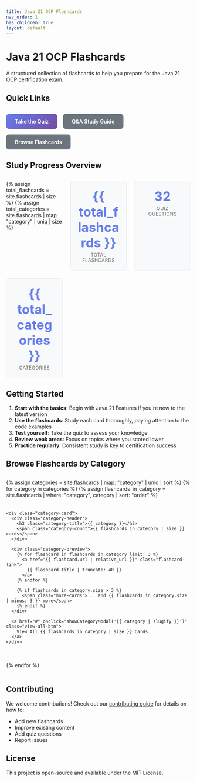 ```yaml
---
title: Java 21 OCP Flashcards
nav_order: 1
has_children: true
layout: default
---
```


# Java 21 OCP Flashcards

A structured collection of flashcards to help you prepare for the Java 21 OCP certification exam.

## Quick Links

<div class="quick-links">
  <a href="{{ '/quiz/' | relative_url }}" class="btn btn-primary">
    Take the Quiz
  </a>
  <a href="{{ '/complete-java21-qa.html' | relative_url }}" class="btn btn-secondary">
    Q&A Study Guide
  </a>
  <a href="#browse-flashcards" class="btn btn-secondary">
    Browse Flashcards
  </a>
</div>

## Study Progress Overview

<div class="stats-grid">
  {% assign total_flashcards = site.flashcards | size %}
  {% assign total_categories = site.flashcards | map: "category" | uniq | size %}
  
  <div class="stat-card">
    <div class="stat-number">{{ total_flashcards }}</div>
    <div class="stat-label">Total Flashcards</div>
  </div>
  
  <div class="stat-card">
    <div class="stat-number">32</div>
    <div class="stat-label">Quiz Questions</div>
  </div>
  
  <div class="stat-card">
    <div class="stat-number">{{ total_categories }}</div>
    <div class="stat-label">Categories</div>
  </div>
</div>

## Getting Started

1. **Start with the basics**: Begin with Java 21 Features if you're new to the latest version
2. **Use the flashcards**: Study each card thoroughly, paying attention to the code examples  
3. **Test yourself**: Take the quiz to assess your knowledge
4. **Review weak areas**: Focus on topics where you scored lower
5. **Practice regularly**: Consistent study is key to certification success

## <a id="browse-flashcards"></a>Browse Flashcards by Category

<div class="category-grid">
  {% assign categories = site.flashcards | map: "category" | uniq | sort %}
  {% for category in categories %}
    {% assign flashcards_in_category = site.flashcards | where: "category", category | sort: "order" %}
    
    <div class="category-card">
      <div class="category-header">
        <h3 class="category-title">{{ category }}</h3>
        <span class="category-count">{{ flashcards_in_category | size }} cards</span>
      </div>
      
      <div class="category-preview">
        {% for flashcard in flashcards_in_category limit: 3 %}
          <a href="{{ flashcard.url | relative_url }}" class="flashcard-link">
            {{ flashcard.title | truncate: 40 }}
          </a>
        {% endfor %}
        
        {% if flashcards_in_category.size > 3 %}
          <span class="more-cards">... and {{ flashcards_in_category.size | minus: 3 }} more</span>
        {% endif %}
      </div>
      
      <a href="#" onclick="showCategoryModal('{{ category | slugify }}')" class="view-all-btn">
        View All {{ flashcards_in_category | size }} Cards
      </a>
    </div>
  {% endfor %}
</div>

## Contributing

We welcome contributions! Check out our [contributing guide](https://github.com/Anasss/java21docCards/blob/main/CONTRIBUTING.md) for details on how to:

- Add new flashcards
- Improve existing content  
- Add quiz questions
- Report issues

## License

This project is open-source and available under the MIT License.

<!-- Category Modal (Hidden by default) -->
<div id="categoryModal" class="modal">
  <div class="modal-content">
    <span class="close">&times;</span>
    <div id="modalContent"></div>
  </div>
</div>

<style>
/* Quick Links */
.quick-links {
  display: flex;
  gap: 15px;
  margin: 30px 0;
  flex-wrap: wrap;
}

.btn {
  display: inline-block;
  padding: 12px 24px;
  text-decoration: none;
  border-radius: 8px;
  font-weight: 600;
  text-align: center;
  transition: all 0.3s ease;
  border: none;
  cursor: pointer;
}

.btn-primary {
  background: linear-gradient(135deg, #667eea, #764ba2);
  color: white;
}

.btn-primary:hover {
  transform: translateY(-2px);
  box-shadow: 0 8px 25px rgba(102, 126, 234, 0.3);
  text-decoration: none;
  color: white;
}

.btn-secondary {
  background: #6c757d;
  color: white;
}

.btn-secondary:hover {
  background: #5a6268;
  text-decoration: none;
  color: white;
}

/* Stats Grid */
.stats-grid {
  display: grid;
  grid-template-columns: repeat(auto-fit, minmax(150px, 1fr));
  gap: 20px;
  margin: 30px 0;
}

.stat-card {
  text-align: center;
  padding: 20px;
  background: #f8f9fa;
  border-radius: 10px;
  border: 1px solid #e1e8ed;
}

.stat-number {
  font-size: 2.5em;
  font-weight: bold;
  color: #667eea;
  margin-bottom: 5px;
}

.stat-label {
  color: #666;
  font-size: 0.9em;
  text-transform: uppercase;
  letter-spacing: 0.5px;
}

/* Category Grid */
.category-grid {
  display: grid;
  grid-template-columns: repeat(auto-fill, minmax(300px, 1fr));
  gap: 20px;
  margin: 30px 0;
}

.category-card {
  border: 1px solid #e1e8ed;
  border-radius: 10px;
  padding: 20px;
  background: white;
  transition: all 0.3s ease;
  cursor: pointer;
}

.category-card:hover {
  transform: translateY(-4px);
  box-shadow: 0 10px 25px rgba(0, 0, 0, 0.1);
  border-color: #667eea;
}

.category-header {
  display: flex;
  justify-content: space-between;
  align-items: center;
  margin-bottom: 15px;
}

.category-title {
  margin: 0;
  color: #2c3e50;
  font-size: 1.2em;
}

.category-count {
  background: #667eea;
  color: white;
  padding: 4px 12px;
  border-radius: 12px;
  font-size: 0.8em;
  font-weight: 600;
}

.category-preview {
  margin-bottom: 15px;
}

.flashcard-link {
  display: block;
  color: #555;
  text-decoration: none;
  padding: 4px 0;
  font-size: 0.9em;
  border-bottom: 1px solid transparent;
  transition: color 0.3s ease;
}

.flashcard-link:hover {
  color: #667eea;
  text-decoration: none;
  border-bottom-color: #667eea;
}

.more-cards {
  color: #888;
  font-style: italic;
  font-size: 0.85em;
}

.view-all-btn {
  display: inline-block;
  color: #667eea;
  font-weight: 600;
  text-decoration: none;
  padding: 8px 16px;
  border: 2px solid #667eea;
  border-radius: 5px;
  transition: all 0.3s ease;
  font-size: 0.9em;
}

.view-all-btn:hover {
  background: #667eea;
  color: white;
  text-decoration: none;
}

/* Modal */
.modal {
  display: none;
  position: fixed;
  z-index: 1000;
  left: 0;
  top: 0;
  width: 100%;
  height: 100%;
  background-color: rgba(0,0,0,0.4);
}

.modal-content {
  background-color: #fefefe;
  margin: 5% auto;
  padding: 20px;
  border-radius: 10px;
  width: 80%;
  max-width: 600px;
  max-height: 80vh;
  overflow-y: auto;
}

.close {
  color: #aaa;
  float: right;
  font-size: 28px;
  font-weight: bold;
  cursor: pointer;
}

.close:hover {
  color: black;
}

/* Responsive */
@media (max-width: 768px) {
  .quick-links {
    flex-direction: column;
  }
  
  .btn {
    text-align: center;
  }
  
  .category-grid {
    grid-template-columns: 1fr;
  }
  
  .stats-grid {
    grid-template-columns: repeat(auto-fit, minmax(120px, 1fr));
  }
  
  .modal-content {
    width: 95%;
    margin: 10% auto;
  }
}
</style>

<script>
// Modal functionality for category details
function showCategoryModal(categorySlug) {
  const modal = document.getElementById('categoryModal');
  const modalContent = document.getElementById('modalContent');
  
  // Build category content
  {% assign categories = site.flashcards | map: "category" | uniq | sort %}
  {% for category in categories %}
    {% assign flashcards_in_category = site.flashcards | where: "category", category | sort: "order" %}
    if ('{{ category | slugify }}' === categorySlug) {
      modalContent.innerHTML = `
        <h2>{{ category }}</h2>
        <p>{{ flashcards_in_category | size }} flashcards in this category:</p>
        <div class="modal-flashcard-list">
          {% for flashcard in flashcards_in_category %}
            <a href="{{ flashcard.url | relative_url }}" class="modal-flashcard-item">
              <strong>{{ flashcard.title }}</strong>
              {% if flashcard.learning_tip %}<br><small>{{ flashcard.learning_tip | truncate: 80 }}</small>{% endif %}
            </a>
          {% endfor %}
        </div>
      `;
    }
  {% endfor %}
  
  modal.style.display = 'block';
}

// Close modal when clicking X or outside
document.addEventListener('DOMContentLoaded', function() {
  const modal = document.getElementById('categoryModal');
  const closeBtn = document.querySelector('.close');
  
  closeBtn.onclick = function() {
    modal.style.display = 'none';
  }
  
  window.onclick = function(event) {
    if (event.target === modal) {
      modal.style.display = 'none';
    }
  }
});
</script>